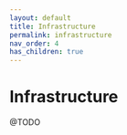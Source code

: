 ```yaml
---
layout: default
title: Infrastructure
permalink: infrastructure
nav_order: 4
has_children: true
---
```

# Infrastructure

@TODO
